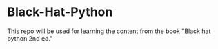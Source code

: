 # Black-Hat-Python
This repo will be used for learning the content from the book "Black hat python 2nd ed."
